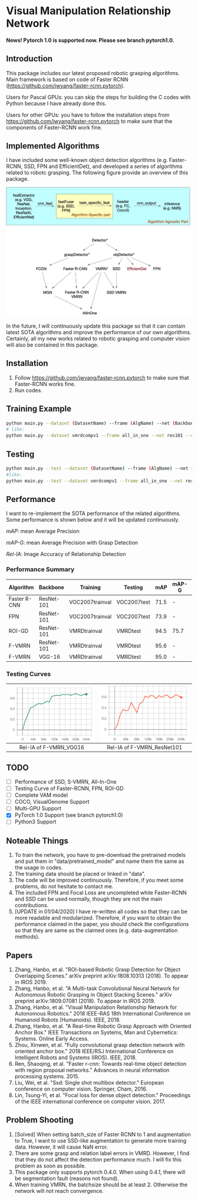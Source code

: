 # Visual Manipulation Relationship Network

#### News! Pytorch 1.0 is supported now. Please see branch pytorch1.0.

## Introduction
This package includes our latest proposed robotic grasping algorithms. Main framework is based on code of Faster RCNN (https://github.com/jwyang/faster-rcnn.pytorch).

Users for Pascal GPUs: you can skip the steps for building the C codes with Python because I have already done this.

Users for other GPUs: you have to follow the installation steps from https://github.com/jwyang/faster-rcnn.pytorch to make sure that the components of Faster-RCNN work fine.

## Implemented Algorithms

I have included some well-known object detection algorithms (e.g. Faster-RCNN, SSD, FPN and EfficientDet), and developed
a series of algorithms related to robotc grasping. The following figure provide an overview of this package.

![](tutorial/detectors.jpg)

In the future, I will continuously update this package so that it can contain latest SOTA algorithms and improve the 
performance of our own algorithms. Certainly, all my new works related to robotic grasping and computer vision will 
also be contained in this package.

## Installation
1. Follow https://github.com/jwyang/faster-rcnn.pytorch to make sure that Faster-RCNN works fine.
2. Run codes.

## Training Example
```bash
python main.py --dataset (DatasetName) --frame (AlgName) --net (BackboneName) --cuda
# like:
python main.py --dataset vmrdcompv1 --frame all_in_one --net res101 --cuda
```

## Testing
```bash
python main.py --test --dataset (DatasetName) --frame (AlgName) --net (BackboneName) --cuda --checkpoint (PointNum) --checkepoch (EpochNum) --GPU (GpuNum, Default:0)
#like:
python main.py --test --dataset vmrdcompv1 --frame all_in_one --net res101 --cuda --checkpoint 1000 --checkepoch 1 --GPU 0
```

## Performance

I want to re-implement the SOTA performance of the related algorithms. Some performance is shown below and it will be updated continuously.

*mAP*: mean Average Precision

*mAP-G*: mean Average Precision with Grasp Detection

*Rel-IA*: Image Accuracy of Relationship Detection

### Performance Summary

Algorithm | Backbone | Training | Testing | mAP | mAP-G | Rel-IA
|---|---|---|---|---|---|---|
Faster R-CNN | ResNet-101 | VOC2007trainval | VOC2007test | 71.5 | - | -
FPN | ResNet-101 | VOC2007trainval | VOC2007test | 73.9 | - | -
ROI-GD | ResNet-101 | VMRDtrainval | VMRDtest | 94.5 | 75.7 | -
F-VMRN | ResNet-101 | VMRDtrainval | VMRDtest | 95.6 | - | 64.7
F-VMRN | VGG-16 | VMRDtrainval | VMRDtest | 95.0 | - | 68.7

### Testing Curves

| <img src="results/F-VMRN_VGG16.png" width = "300" div align=left /> |<img src="results/F-VMRN_ResNet101.png" width = "300" div align=left />
|:---:|:---:|
| Rel-IA of F-VMRN_VGG16 | Rel-IA of F-VMRN_ResNet101 |

## TODO

* [ ] Performance of SSD, S-VMRN, All-In-One
* [ ] Testing Curve of Faster-RCNN, FPN, ROI-GD
* [ ] Complete VAM model
* [ ] COCO, VisualGenome Support
* [ ] Multi-GPU Support
* [x] PyTorch 1.0 Support (see branch pytorch1.0)
* [ ] Python3 Support

## Noteable Things
1. To train the network, you have to pre-download the pretrained models and put them in "data/pretrained_model" and name them the same as the usage in codes.
2. The training data should be placed or linked in "data".
3. The code will be improved continuously. Therefore, if you meet some problems, do not hesitate to contact me.
4. The included FPN and Focal Loss are uncompleted while Faster-RCNN and SSD can be used normally, though they are not the main contributions.
5. [UPDATE in 01/04/2020] I have re-written all codes so that they can be more readable and modularized. Therefore, if you want to obtain the performance claimed in the paper,
you should check the configurations so that they are same as the claimed ones (e.g. data-augmentation methods).

## Papers
1. Zhang, Hanbo, et al. "ROI-based Robotic Grasp Detection for Object Overlapping Scenes." arXiv preprint arXiv:1808.10313 (2018). To appear in IROS 2019.
2. Zhang, Hanbo, et al. "A Multi-task Convolutional Neural Network for Autonomous Robotic Grasping in Object Stacking Scenes." arXiv preprint arXiv:1809.07081 (2018). To appear in IROS 2019.
3. Zhang, Hanbo, et al. "Visual Manipulation Relationship Network for Autonomous Robotics." 2018 IEEE-RAS 18th International Conference on Humanoid Robots (Humanoids). IEEE, 2018.
4. Zhang, Hanbo, et al. "A Real-time Robotic Grasp Approach with Oriented Anchor Box." IEEE Transactions on Systems, Man and Cybernetics: Systems. Online Early Access.
5. Zhou, Xinwen, et al. "Fully convolutional grasp detection network with oriented anchor box." 2018 IEEE/RSJ International Conference on Intelligent Robots and Systems (IROS). IEEE, 2018.
6. Ren, Shaoqing, et al. "Faster r-cnn: Towards real-time object detection with region proposal networks." Advances in neural information processing systems. 2015.
7. Liu, Wei, et al. "Ssd: Single shot multibox detector." European conference on computer vision. Springer, Cham, 2016.
8. Lin, Tsung-Yi, et al. "Focal loss for dense object detection." Proceedings of the IEEE international conference on computer vision. 2017.

## Problem Shooting

1. \[Solved\] When setting batch_size of Faster RCNN to 1 and augmentation to True, I want to use SSD-like augmentation to generate more training data. However, it will cause NaN error.
2. There are some grasp and relation label errors in VMRD. However, I find that they do not affect the detection performance much. I will fix this problem as soon as possible.
3. This package only supports pytorch 0.4.0. When using 0.4.1, there will be segmentation fault (reasons not found).
4. When training VMRN, the batchsize should be at least 2. Otherwise the network will not reach convergence.